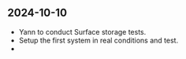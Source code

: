 
## 2024-10-10

-  Yann to conduct Surface storage tests.
-  Setup the first system in real conditions and test.
- 